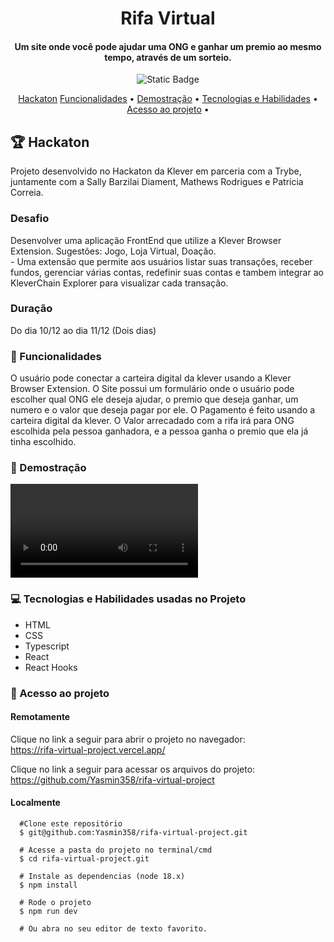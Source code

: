 <h1 align="center"> Rifa Virtual </h1>
<h4 align="center"> 
   Um site onde você pode ajudar uma ONG e ganhar um premio ao mesmo tempo, através de um sorteio.<br/>
</h4>

<p align="center">
  <img alt="Static Badge" src="https://img.shields.io/static/v1?label=STATUS&message=PROTOTIPO&color=blue&style=for-the-badge">

</p>

<p align="center">
  <a href="#hackaton">Hackaton</a>
  <a href="#funcionalidades">Funcionalidades</a> •
  <a href="#demostração">Demostração</a> •
  <a href="#tecnologias-habilidades">Tecnologias e Habilidades</a> •
  <a href="#acesso-ao-projeto">Acesso ao projeto</a> •
</p>

 <h2 id="hackaton"> 🏆 Hackaton </h3>
 Projeto desenvolvido no Hackaton da Klever em parceria com a Trybe, juntamente com a Sally Barzilai Diament, Mathews Rodrigues e Patricia Correia.
 <h3>Desafio</h2>
 <p>Desenvolver uma aplicação FrontEnd que utilize a Klever Browser Extension. Sugestões: Jogo, Loja Virtual, Doação. <br />
   - Uma extensão que permite aos usuários listar suas transações, receber fundos, gerenciar várias contas, redefinir suas contas e tambem integrar ao KleverChain     Explorer para visualizar cada transação.
 </p>
 <h3>Duração</h2>
 Do dia 10/12 ao dia 11/12 (Dois dias)

 <h3 id="funcionalidades"> 🔨 Funcionalidades </h3>
 O usuário pode conectar a carteira digital da klever usando a Klever Browser Extension.
 O Site possui um formulário onde o usuário pode escolher qual ONG ele deseja ajudar,
 o premio que deseja ganhar, um numero e o valor que deseja pagar por ele.
 O Pagamento é feito usando a carteira digital da klever.
 O Valor arrecadado com a rifa irá para ONG escolhida pela pessoa ganhadora, e a pessoa ganha o premio que ela já tinha escolhido.

<h3 id="demostração"> 🔭 Demostração </h3>
     <video src="./img/screen-recording (1).webm" alt="RifaVirtual Demo" ></video>   

<h3 id="tecnologias-habilidades"> 💻 Tecnologias e Habilidades usadas no Projeto </h3>
  <ul>
     <li>HTML</li>
     <li>CSS</li>
     <li>Typescript</li>
     <li>React</li>
     <li>React Hooks </li>
  </ul>

  <h3 id="acesso-ao-projeto"> 📁 Acesso ao projeto </h3>
     <h4>Remotamente</h4>
       <p>Clique no link a seguir para abrir o projeto no navegador: <br/>
       <a href="https://rifa-virtual-project.vercel.app/">https://rifa-virtual-project.vercel.app/</a>
       </p>
       <p>Clique no link a seguir para acessar os arquivos do projeto: <br/>
       <a href="https://github.com/Yasmin358/rifa-virtual-projec"t>https://github.com/Yasmin358/rifa-virtual-project</a>
     </p>
     <h4>Localmente</h4>
      <p> 

      #Clone este repositório
      $ git@github.com:Yasmin358/rifa-virtual-project.git
      
      # Acesse a pasta do projeto no terminal/cmd
      $ cd rifa-virtual-project.git

      # Instale as dependencias (node 18.x)
      $ npm install

      # Rode o projeto 
      $ npm run dev

      # Ou abra no seu editor de texto favorito. 
  
      
       
